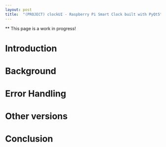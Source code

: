 ```yaml
---
layout: post
title:  "(PROJECT) clockUI - Raspberry Pi Smart Clock built with PyQt5"
---
```


** This page is a work in progress! 

# Introduction

# Background 

# Error Handling 

# Other versions

# Conclusion 